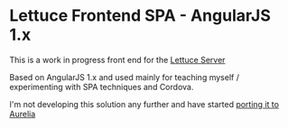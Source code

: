 # Lettuce Frontend SPA - AngularJS 1.x

This is a work in progress front end for the [Lettuce Server](https://github.com/bblazely/LettuceServer)

Based on AngularJS 1.x and used mainly for teaching myself / experimenting with SPA techniques and Cordova.

I'm not developing this solution any further and have started [porting it to Aurelia](https://github.com/bblazely/LettuceClient-Aurelia)
